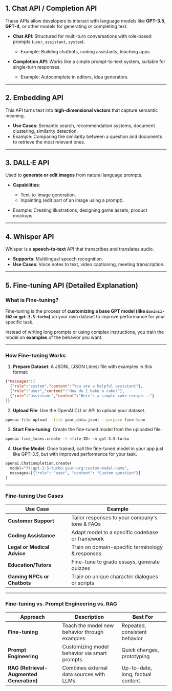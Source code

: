 ## **1. Chat API / Completion API**

These APIs allow developers to interact with language models like **GPT-3.5**, **GPT-4**, or other models for generating or completing text.

* **Chat API**: Structured for multi-turn conversations with role-based prompts (`user`, `assistant`, `system`).

  * Example: Building chatbots, coding assistants, teaching apps.
* **Completion API**: Works like a simple prompt-to-text system, suitable for single-turn responses.

  * Example: Autocomplete in editors, idea generators.

---

## **2. Embedding API**

This API turns text into **high-dimensional vectors** that capture semantic meaning.

* **Use Cases**: Semantic search, recommendation systems, document clustering, similarity detection.
* Example: Comparing the similarity between a question and documents to retrieve the most relevant ones.

---

## **3. DALL·E API**

Used to **generate or edit images** from natural language prompts.

* **Capabilities**:

  * Text-to-image generation.
  * Inpainting (edit part of an image using a prompt).
* Example: Creating illustrations, designing game assets, product mockups.

---

## **4. Whisper API**

Whisper is a **speech-to-text** API that transcribes and translates audio.

* **Supports**: Multilingual speech recognition.
* **Use Cases**: Voice notes to text, video captioning, meeting transcription.

---

## **5. Fine-tuning API (Detailed Explanation)**

### What is Fine-tuning?

Fine-tuning is the process of **customizing a base GPT model (like `davinci-002` or `gpt-3.5-turbo`)** on your own dataset to improve performance for your specific task.

Instead of writing long prompts or using complex instructions, you train the model on **examples** of the behavior you want.

---

### How Fine-tuning Works

1. **Prepare Dataset**: A JSONL (JSON Lines) file with examples in this format:

```json
{"messages":[
  {"role":"system","content":"You are a helpful assistant"},
  {"role":"user","content":"How do I bake a cake?"},
  {"role":"assistant","content":"Here's a simple cake recipe..."}
]}
```

2. **Upload File**:
   Use the OpenAI CLI or API to upload your dataset.

```bash
openai file upload --file your_data.jsonl --purpose fine-tune
```

3. **Start Fine-tuning**:
   Create the fine-tuned model from the uploaded file.

```bash
openai fine_tunes.create -t <file-ID> -m gpt-3.5-turbo
```

4. **Use the Model**:
   Once trained, call the fine-tuned model in your app just like GPT-3.5, but with improved performance for your task.

```python
openai.ChatCompletion.create(
  model="ft:gpt-3.5-turbo:your-org:custom-model-name",
  messages=[{"role": "user", "content": "Custom question"}]
)
```

---

### Fine-tuning Use Cases

| Use Case                    | Example                                          |
| --------------------------- | ------------------------------------------------ |
| **Customer Support**        | Tailor responses to your company's tone & FAQs   |
| **Coding Assistance**       | Adapt model to a specific codebase or framework  |
| **Legal or Medical Advice** | Train on domain-specific terminology & responses |
| **Education/Tutors**        | Fine-tune to grade essays, generate quizzes      |
| **Gaming NPCs or Chatbots** | Train on unique character dialogues or scripts   |

---

### Fine-tuning vs. Prompt Engineering vs. RAG

| Approach                                 | Description                                   | Best For                          |
| ---------------------------------------- | --------------------------------------------- | --------------------------------- |
| **Fine-tuning**                          | Teach the model new behavior through examples | Repeated, consistent behavior     |
| **Prompt Engineering**                   | Customizing model behavior via smart prompts  | Quick changes, prototyping        |
| **RAG (Retrieval-Augmented Generation)** | Combines external data sources with LLMs      | Up-to-date, long, factual content |

